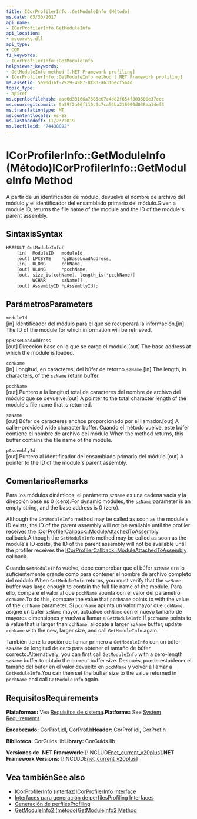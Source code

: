 ```yaml
---
title: ICorProfilerInfo::GetModuleInfo (Método)
ms.date: 03/30/2017
api_name:
- ICorProfilerInfo.GetModuleInfo
api_location:
- mscorwks.dll
api_type:
- COM
f1_keywords:
- ICorProfilerInfo::GetModuleInfo
helpviewer_keywords:
- GetModuleInfo method [.NET Framework profiling]
- ICorProfilerInfo::GetModuleInfo method [.NET Framework profiling]
ms.assetid: 5a90d16f-7929-4987-8f83-a631becf564d
topic_type:
- apiref
ms.openlocfilehash: aae6d33166a7685e07c4d82f654f803600e37eec
ms.sourcegitcommit: 9a39f2a06f110c9c7ca54ba216900d038aa14ef3
ms.translationtype: MT
ms.contentlocale: es-ES
ms.lasthandoff: 11/23/2019
ms.locfileid: "74438892"
---
```

# <a name="icorprofilerinfogetmoduleinfo-method"></a><span data-ttu-id="dbd49-102">ICorProfilerInfo::GetModuleInfo (Método)</span><span class="sxs-lookup"><span data-stu-id="dbd49-102">ICorProfilerInfo::GetModuleInfo Method</span></span>
<span data-ttu-id="dbd49-103">A partir de un identificador de módulo, devuelve el nombre de archivo del módulo y el identificador del ensamblado primario del módulo.</span><span class="sxs-lookup"><span data-stu-id="dbd49-103">Given a module ID, returns the file name of the module and the ID of the module's parent assembly.</span></span>  
  
## <a name="syntax"></a><span data-ttu-id="dbd49-104">Sintaxis</span><span class="sxs-lookup"><span data-stu-id="dbd49-104">Syntax</span></span>  
  
```cpp  
HRESULT GetModuleInfo(  
    [in]  ModuleID   moduleId,  
    [out] LPCBYTE    *ppBaseLoadAddress,  
    [in]  ULONG      cchName,  
    [out] ULONG      *pcchName,  
    [out, size_is(cchName), length_is(*pcchName)]  
          WCHAR      szName[] ,  
    [out] AssemblyID *pAssemblyId);  
```  
  
## <a name="parameters"></a><span data-ttu-id="dbd49-105">Parámetros</span><span class="sxs-lookup"><span data-stu-id="dbd49-105">Parameters</span></span>  
 `moduleId`  
 <span data-ttu-id="dbd49-106">[in] Identificador del módulo para el que se recuperará la información.</span><span class="sxs-lookup"><span data-stu-id="dbd49-106">[in] The ID of the module for which information will be retrieved.</span></span>  
  
 `ppBaseLoadAddress`  
 <span data-ttu-id="dbd49-107">[out] Dirección base en la que se carga el módulo.</span><span class="sxs-lookup"><span data-stu-id="dbd49-107">[out] The base address at which the module is loaded.</span></span>  
  
 `cchName`  
 <span data-ttu-id="dbd49-108">[in] Longitud, en caracteres, del búfer de retorno `szName`.</span><span class="sxs-lookup"><span data-stu-id="dbd49-108">[in] The length, in characters, of the `szName` return buffer.</span></span>  
  
 `pcchName`  
 <span data-ttu-id="dbd49-109">[out] Puntero a la longitud total de caracteres del nombre de archivo del módulo que se devuelve.</span><span class="sxs-lookup"><span data-stu-id="dbd49-109">[out] A pointer to the total character length of the module's file name that is returned.</span></span>  
  
 `szName`  
 <span data-ttu-id="dbd49-110">[out] Búfer de caracteres anchos proporcionado por el llamador.</span><span class="sxs-lookup"><span data-stu-id="dbd49-110">[out] A caller-provided wide character buffer.</span></span> <span data-ttu-id="dbd49-111">Cuando el método vuelve, este búfer contiene el nombre de archivo del módulo.</span><span class="sxs-lookup"><span data-stu-id="dbd49-111">When the method returns, this buffer contains the file name of the module.</span></span>  
  
 `pAssemblyId`  
 <span data-ttu-id="dbd49-112">[out] Puntero al identificador del ensamblado primario del módulo.</span><span class="sxs-lookup"><span data-stu-id="dbd49-112">[out] A pointer to the ID of the module's parent assembly.</span></span>  
  
## <a name="remarks"></a><span data-ttu-id="dbd49-113">Comentarios</span><span class="sxs-lookup"><span data-stu-id="dbd49-113">Remarks</span></span>  
 <span data-ttu-id="dbd49-114">Para los módulos dinámicos, el parámetro `szName` es una cadena vacía y la dirección base es 0 (cero).</span><span class="sxs-lookup"><span data-stu-id="dbd49-114">For dynamic modules, the `szName` parameter is an empty string, and the base address is 0 (zero).</span></span>  
  
 <span data-ttu-id="dbd49-115">Although the `GetModuleInfo` method may be called as soon as the module's ID exists, the ID of the parent assembly will not be available until the profiler receives the [ICorProfilerCallback::ModuleAttachedToAssembly](../../../../docs/framework/unmanaged-api/profiling/icorprofilercallback-moduleattachedtoassembly-method.md) callback.</span><span class="sxs-lookup"><span data-stu-id="dbd49-115">Although the `GetModuleInfo` method may be called as soon as the module's ID exists, the ID of the parent assembly will not be available until the profiler receives the [ICorProfilerCallback::ModuleAttachedToAssembly](../../../../docs/framework/unmanaged-api/profiling/icorprofilercallback-moduleattachedtoassembly-method.md) callback.</span></span>  
  
 <span data-ttu-id="dbd49-116">Cuando `GetModuleInfo` vuelve, debe comprobar que el búfer `szName` era lo suficientemente grande como para contener el nombre de archivo completo del módulo.</span><span class="sxs-lookup"><span data-stu-id="dbd49-116">When `GetModuleInfo` returns, you must verify that the `szName` buffer was large enough to contain the full file name of the module.</span></span> <span data-ttu-id="dbd49-117">Para ello, compare el valor al que `pcchName` apunta con el valor del parámetro `cchName`.</span><span class="sxs-lookup"><span data-stu-id="dbd49-117">To do this, compare the value that `pcchName` points to with the value of the `cchName` parameter.</span></span> <span data-ttu-id="dbd49-118">Si `pcchName` apunta un valor mayor que `cchName`, asigne un búfer `szName` mayor, actualice `cchName` con el nuevo tamaño de mayores dimensiones y vuelva a llamar a `GetModuleInfo`.</span><span class="sxs-lookup"><span data-stu-id="dbd49-118">If `pcchName` points to a value that is larger than `cchName`, allocate a larger `szName` buffer, update `cchName` with the new, larger size, and call `GetModuleInfo` again.</span></span>  
  
 <span data-ttu-id="dbd49-119">También tiene la opción de llamar primero a `GetModuleInfo` con un búfer `szName` de longitud de cero para obtener el tamaño de búfer correcto.</span><span class="sxs-lookup"><span data-stu-id="dbd49-119">Alternatively, you can first call `GetModuleInfo` with a zero-length `szName` buffer to obtain the correct buffer size.</span></span> <span data-ttu-id="dbd49-120">Después, puede establecer el tamaño del búfer en el valor devuelto en `pcchName` y volver a llamar a `GetModuleInfo`.</span><span class="sxs-lookup"><span data-stu-id="dbd49-120">You can then set the buffer size to the value returned in `pcchName` and call `GetModuleInfo` again.</span></span>  
  
## <a name="requirements"></a><span data-ttu-id="dbd49-121">Requisitos</span><span class="sxs-lookup"><span data-stu-id="dbd49-121">Requirements</span></span>  
 <span data-ttu-id="dbd49-122">**Plataformas:** Vea [Requisitos de sistema](../../../../docs/framework/get-started/system-requirements.md).</span><span class="sxs-lookup"><span data-stu-id="dbd49-122">**Platforms:** See [System Requirements](../../../../docs/framework/get-started/system-requirements.md).</span></span>  
  
 <span data-ttu-id="dbd49-123">**Encabezado:** CorProf.idl, CorProf.h</span><span class="sxs-lookup"><span data-stu-id="dbd49-123">**Header:** CorProf.idl, CorProf.h</span></span>  
  
 <span data-ttu-id="dbd49-124">**Biblioteca:** CorGuids.lib</span><span class="sxs-lookup"><span data-stu-id="dbd49-124">**Library:** CorGuids.lib</span></span>  
  
 <span data-ttu-id="dbd49-125">**Versiones de .NET Framework:** [!INCLUDE[net_current_v20plus](../../../../includes/net-current-v20plus-md.md)]</span><span class="sxs-lookup"><span data-stu-id="dbd49-125">**.NET Framework Versions:** [!INCLUDE[net_current_v20plus](../../../../includes/net-current-v20plus-md.md)]</span></span>  
  
## <a name="see-also"></a><span data-ttu-id="dbd49-126">Vea también</span><span class="sxs-lookup"><span data-stu-id="dbd49-126">See also</span></span>

- [<span data-ttu-id="dbd49-127">ICorProfilerInfo (interfaz)</span><span class="sxs-lookup"><span data-stu-id="dbd49-127">ICorProfilerInfo Interface</span></span>](../../../../docs/framework/unmanaged-api/profiling/icorprofilerinfo-interface.md)
- [<span data-ttu-id="dbd49-128">Interfaces para generación de perfiles</span><span class="sxs-lookup"><span data-stu-id="dbd49-128">Profiling Interfaces</span></span>](../../../../docs/framework/unmanaged-api/profiling/profiling-interfaces.md)
- [<span data-ttu-id="dbd49-129">Generación de perfiles</span><span class="sxs-lookup"><span data-stu-id="dbd49-129">Profiling</span></span>](../../../../docs/framework/unmanaged-api/profiling/index.md)
- [<span data-ttu-id="dbd49-130">GetModuleInfo2 (método)</span><span class="sxs-lookup"><span data-stu-id="dbd49-130">GetModuleInfo2 Method</span></span>](../../../../docs/framework/unmanaged-api/profiling/icorprofilerinfo3-getmoduleinfo2-method.md)
